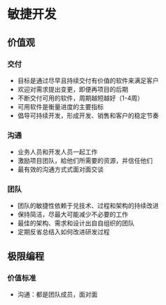# 敏捷开发

## 价值观

### 交付

* 目标是通过尽早且持续交付有价值的软件来满足客户
* 欢迎对需求提出变更，即便再项目的后期
* 不断交付可用的软件，周期越短越好（1-4周）
* 可用软件是衡量进度的主要指标
* 倡导可持续开发，形成开发、销售和客户的稳定节奏

### 沟通

* 业务人员和开发人员一起工作
* 激励项目团队，給他们所需要的资源，并信任他们
* 最有效的沟通方式式面对面交谈

### 团队

* 团队的敏捷性依赖于兑技术、过程和架构的持续改进
* 保持简洁，尽最大可能减少不必要的工作
* 最佳的架构、需求和设计出自自组织的团队
* 定期反省总结入如何改进研发过程

## 极限编程

### 价值标准

* 沟通：都是团队成员，面对面

